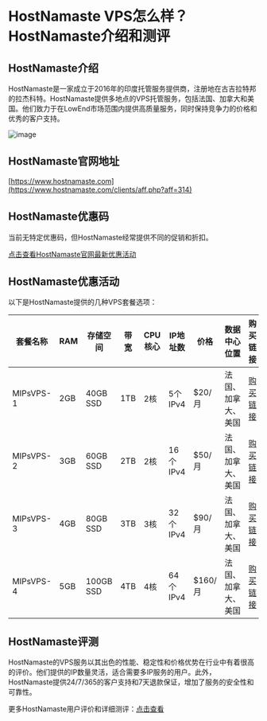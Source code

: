 # HostNamaste VPS怎么样？HostNamaste介绍和测评

## HostNamaste介绍
HostNamaste是一家成立于2016年的印度托管服务提供商，注册地在古吉拉特邦的拉杰科特。HostNamaste提供多地点的VPS托管服务，包括法国、加拿大和美国。他们致力于在LowEnd市场范围内提供高质量服务，同时保持竞争力的价格和优秀的客户支持。

![image](https://github.com/lc713828/HostNamaste/assets/169760777/257d67ec-13ab-4ae1-bbc5-1ac74a18683e)

## HostNamaste官网地址
[https://www.hostnamaste.com](https://www.hostnamaste.com/clients/aff.php?aff=314)

## HostNamaste优惠码
当前无特定优惠码，但HostNamaste经常提供不同的促销和折扣。

[点击查看HostNamaste官网最新优惠活动](https://www.hostnamaste.com/clients/aff.php?aff=314)

## HostNamaste优惠活动

以下是HostNamaste提供的几种VPS套餐选项：

| 套餐名称    | RAM | 存储空间 | 带宽    | CPU核心 | IP地址数 | 价格  | 数据中心位置 | 购买链接 |
|-------------|------|-----------|---------|---------|----------|-------|--------------|----------|
| MIPsVPS-1   | 2GB  | 40GB SSD  | 1TB     | 2核     | 5个IPv4  | $20/月 | 法国、加拿大、美国 | [购买链接](https://www.hostnamaste.com/clients/aff.php?aff=314&pid=507) |
| MIPsVPS-2   | 3GB  | 60GB SSD  | 2TB     | 2核     | 16个IPv4 | $50/月 | 法国、加拿大、美国 | [购买链接](https://www.hostnamaste.com/clients/aff.php?aff=314&pid=508) |
| MIPsVPS-3   | 4GB  | 80GB SSD  | 3TB     | 3核     | 32个IPv4 | $90/月 | 法国、加拿大、美国 | [购买链接](https://www.hostnamaste.com/clients/aff.php?aff=314&pid=509) |
| MIPsVPS-4   | 5GB  | 100GB SSD | 4TB     | 4核     | 64个IPv4 | $160/月| 法国、加拿大、美国 | [购买链接](https://www.hostnamaste.com/clients/aff.php?aff=314&pid=510) |

## HostNamaste评测
HostNamaste的VPS服务以其出色的性能、稳定性和价格优势在行业中有着很高的评价。他们提供的IP数量灵活，适合需要多IP服务的用户。此外，HostNamaste提供24/7/365的客户支持和7天退款保证，增加了服务的安全性和可靠性。

更多HostNamaste用户评价和详细测评：[点击查看](https://www.hostnamaste.com/clients/aff.php?aff=314)
